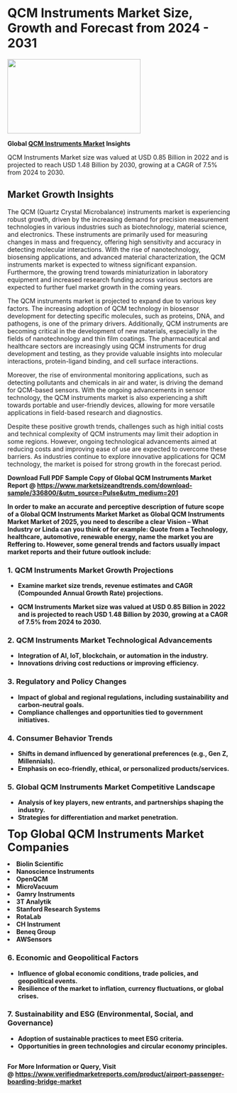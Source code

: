 <H1>QCM Instruments Market Size, Growth and Forecast from 2024 - 2031</H1><img class="aligncenter size-medium wp-image-584254" src="https://thirdeyenews.in/wp-content/uploads/2024/09/Global-Market-Research-300x168.jpeg" alt="" width="300" height="168" /><p><strong>Global&nbsp;<a href="https://www.marketsizeandtrends.com/download-sample/336800/&amp;utm_source=Pulse&amp;utm_medium=201">QCM Instruments Market</a> Insights</strong></p><p>QCM Instruments Market size was valued at USD 0.85 Billion in 2022 and is projected to reach USD 1.48 Billion by 2030, growing at a CAGR of 7.5% from 2024 to 2030.</p><p><h2>Market Growth Insights</h2> <p>The QCM (Quartz Crystal Microbalance) instruments market is experiencing robust growth, driven by the increasing demand for precision measurement technologies in various industries such as biotechnology, material science, and electronics. These instruments are primarily used for measuring changes in mass and frequency, offering high sensitivity and accuracy in detecting molecular interactions. With the rise of nanotechnology, biosensing applications, and advanced material characterization, the QCM instruments market is expected to witness significant expansion. Furthermore, the growing trend towards miniaturization in laboratory equipment and increased research funding across various sectors are expected to further fuel market growth in the coming years.</p> <p><strong></strong></p> <p>The QCM instruments market is projected to expand due to various key factors. The increasing adoption of QCM technology in biosensor development for detecting specific molecules, such as proteins, DNA, and pathogens, is one of the primary drivers. Additionally, QCM instruments are becoming critical in the development of new materials, especially in the fields of nanotechnology and thin film coatings. The pharmaceutical and healthcare sectors are increasingly using QCM instruments for drug development and testing, as they provide valuable insights into molecular interactions, protein-ligand binding, and cell surface interactions.</p> <p>Moreover, the rise of environmental monitoring applications, such as detecting pollutants and chemicals in air and water, is driving the demand for QCM-based sensors. With the ongoing advancements in sensor technology, the QCM instruments market is also experiencing a shift towards portable and user-friendly devices, allowing for more versatile applications in field-based research and diagnostics.</p> <p>Despite these positive growth trends, challenges such as high initial costs and technical complexity of QCM instruments may limit their adoption in some regions. However, ongoing technological advancements aimed at reducing costs and improving ease of use are expected to overcome these barriers. As industries continue to explore innovative applications for QCM technology, the market is poised for strong growth in the forecast period.</p> <p><strong></p><p><span class=""><strong>Download Full PDF Sample Copy of Global QCM Instruments Market Report</strong> @ <a href="https://www.marketsizeandtrends.com/download-sample/336800/&amp;utm_source=Pulse&amp;utm_medium=201" target="_blank">https://www.marketsizeandtrends.com/download-sample/336800/&amp;utm_source=Pulse&amp;utm_medium=201</a></span></p><p>In order to make an accurate and perceptive description of future scope of a Global&nbsp;QCM Instruments Market Market as Global&nbsp;QCM Instruments Market Market of 2025, you need to describe a clear Vision &ndash; What Industry or Linda can you think of for example: Quote from a Technology, healthcare, automotive, renewable energy, name the market you are Reffering to. However, some general trends and factors usually impact market reports and their future outlook include:</p><h3>1.&nbsp;<strong>QCM Instruments Market Growth Projections</strong></h3><ul><li>Examine market size trends, revenue estimates and CAGR (Compounded Annual Growth Rate) projections.</li><li><p>QCM Instruments Market size was valued at USD 0.85 Billion in 2022 and is projected to reach USD 1.48 Billion by 2030, growing at a CAGR of 7.5% from 2024 to 2030.</p></li></ul><h3>2.&nbsp;<strong>QCM Instruments Market Technological Advancements</strong></h3><ul><li>Integration of AI, IoT, blockchain, or automation in the industry.</li><li>Innovations driving cost reductions or improving efficiency.</li></ul><h3>3.&nbsp;<strong>Regulatory and Policy Changes</strong></h3><ul><li>Impact of global and regional regulations, including sustainability and carbon-neutral goals.</li><li>Compliance challenges and opportunities tied to government initiatives.</li></ul><h3>4.&nbsp;<strong>Consumer Behavior Trends</strong></h3><ul><li>Shifts in demand influenced by generational preferences (e.g., Gen Z, Millennials).</li><li>Emphasis on eco-friendly, ethical, or personalized products/services.</li></ul><h3>5.&nbsp;<strong>Global QCM Instruments Market Competitive Landscape</strong></h3><ul><li>Analysis of key players, new entrants, and partnerships shaping the industry.</li><li>Strategies for differentiation and market penetration.</li></ul><p data-pm-slice="1 1 []"><span style="color: inherit; font-family: inherit; font-size: 25px;">Top Global QCM Instruments Market Companies</span></p><div class="" data-test-id=""><p><li>Biolin Scientific</li><li> Nanoscience Instruments</li><li> OpenQCM</li><li> MicroVacuum</li><li> Gamry Instruments</li><li> 3T Analytik</li><li> Stanford Research Systems</li><li> RotaLab</li><li> CH Instrument</li><li> Beneq Group</li><li> AWSensors</li></p></div><h3>6.&nbsp;<strong>Economic and Geopolitical Factors</strong></h3><ul><li>Influence of global economic conditions, trade policies, and geopolitical events.</li><li>Resilience of the market to inflation, currency fluctuations, or global crises.</li></ul><h3>7.&nbsp;<strong>Sustainability and ESG (Environmental, Social, and Governance)</strong></h3><ul><li>Adoption of sustainable practices to meet ESG criteria.</li><li>Opportunities in green technologies and circular economy principles.</li></ul><h2><strong style="font-size: 14px;">For More Information or Query, Visit @&nbsp;</strong><a style="background-color: #ffffff; font-size: 14px;" href="https://www.marketsizeandtrends.com/report/qcm-instruments-market/" target="_blank">https://www.verifiedmarketreports.com/product/airport-passenger-boarding-bridge-market</a></h2>
